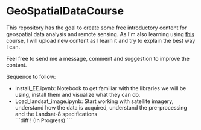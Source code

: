 # GeoSpatialDataCourse

This repository has the goal to create some free introductory content for geospatial data analysis and remote sensing. As I'm also learning using <a href="https://www.udemy.com/course/spatial-data-analysis-with-earth-engine-python-api/">this</a> course, I will upload new content as I learn it and try to explain the best way I can.

Feel free to send me a message, comment and suggestion to improve the content.

Sequence to follow:

<ul>
	<li>Install_EE.ipynb:
		Notebook to get familiar with the libraries we will be using,
		install them and visualize what they can do.
	</li>
	<li>Load_landsat_image.ipynb:
		Start working with satellite imagery, understand how the data is acquired,
		understand the pre-processing and the Landsat-8 specifications <br>
		```diff
		! (In Progress)
		´´´
	</li>

</ul>
